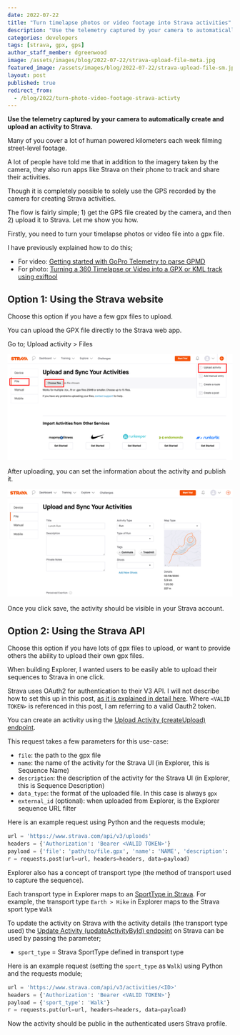 ```yaml
---
date: 2022-07-22
title: "Turn timelapse photos or video footage into Strava activities"
description: "Use the telemetry captured by your camera to automatically create and upload an activity to Strava."
categories: developers
tags: [strava, gpx, gps]
author_staff_member: dgreenwood
image: /assets/images/blog/2022-07-22/strava-upload-file-meta.jpg
featured_image: /assets/images/blog/2022-07-22/strava-upload-file-sm.jpg
layout: post
published: true
redirect_from:
  - /blog/2022/turn-photo-video-footage-strava-activty
---
```


**Use the telemetry captured by your camera to automatically create and upload an activity to Strava.**

Many of you cover a lot of human powered kilometers each week filming street-level footage.

A lot of people have told me that in addition to the imagery taken by the camera, they also run apps like Strava on their phone to track and share their activities.

Though it is completely possible to solely use the GPS recorded by the camera for creating Strava activities.

The flow is fairly simple; 1) get the GPS file created by the camera, and then 2) upload it to Strava. Let me show you how.

Firstly, you need to turn your timelapse photos or video file into a gpx file.

I have previously explained how to do this;

* For video: [Getting started with GoPro Telemetry to parse GPMD](/blog/gopro-telemetry-exporter-getting-started)
* For photo:  [Turning a 360 Timelapse or Video into a GPX or KML track using exiftool](/blog/extracting-gps-track-from-360-timelapse-video)

## Option 1: Using the Strava website

Choose this option if you have a few gpx files to upload.

You can upload the GPX file directly to the Strava web app.

Go to; Upload activity > Files

<img class="img-fluid" src="/assets/images/blog/2022-07-22/strava-upload-file.png" alt="Strava web gpx file upload" title="Strava web gpx file upload" />

After uploading, you can set the information about the activity and publish it.

<img class="img-fluid" src="/assets/images/blog/2022-07-22/strava-set-activity.png" alt="Strava web gpx set activity" title="Strava web gpx set activity" />

Once you click save, the activity should be visible in your Strava account.

## Option 2: Using the Strava API

Choose this option if you have lots of gpx files to upload, or want to provide others the ability to upload their own gpx files.

When building Explorer, I wanted users to be easily able to upload their sequences to Strava in one click.

Strava uses OAuth2 for authentication to their V3 API. I will not describe how to set this up in this post, [as it is explained in detail here](https://developers.strava.com/docs/authentication/). Where `<VALID TOKEN>` is referenced in this post, I am referring to a valid Oauth2 token.

You can create an activity using the [Upload Activity (createUpload) endpoint](https://developers.strava.com/docs/reference/#api-Uploads-createUpload).

This request takes a few parameters for this use-case:

* `file`: the path to the gpx file
* `name`: the name of the activity for the Strava UI (in Explorer, this is Sequence Name)
* `description`: the description of the activity for the Strava UI (in Explorer, this is Sequence Description)
* `data_type`: the format of the uploaded file. In this case is always `gpx`
* `external_id` (optional): when uploaded from Explorer, is the Explorer sequence URL filter

Here is an example request using Python and the requests module;

```python
url = 'https://www.strava.com/api/v3/uploads'
headers = {'Authorization': 'Bearer <VALID TOKEN>'}
payload = {'file': 'path/to/file.gpx', 'name': 'NAME', 'description': 'DESCRIPTION', 'data_type': 'gpx', 'external_id': 'https://explorer.trekview.org/?sequence_uuid=b976328b-6cb5-4578-a297-a7845d592a2c'}
r = requests.post(url=url, headers=headers, data=payload)
```

Explorer also has a concept of transport type (the method of transport used to capture the sequence).

Each transport type in Explorer maps to an [SportType in Strava](https://developers.strava.com/docs/reference/#api-models-SportType). For example, the transport type `Earth > Hike` in Explorer maps to the Strava sport type `Walk`

To update the activity on Strava with the activity details (the transport type used) the [Update Activity (updateActivityById) endpoint](https://developers.strava.com/docs/reference/#api-Activities-updateActivityById) on Strava can be used by passing the parameter;

* `sport_type` = Strava SportType defined in transport type

Here is an example request (setting the `sport_type` as `Walk`) using Python and the requests module;

```python
url = 'https://www.strava.com/api/v3/activities/<ID>'
headers = {'Authorization': 'Bearer <VALID TOKEN>'}
payload = {'sport_type': 'Walk'}
r = requests.put(url=url, headers=headers, data=payload)
```

Now the activity should be public in the authenticated users Strava profile.